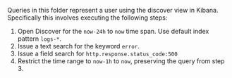 Queries in this folder represent a user using the discover view in Kibana. 
Specifically this involves executing the following steps:

1. Open Discover for the `now-24h` to `now` time span. Use default index pattern `logs-*`.
2. Issue a text search for the keyword `error`.
3. Issue a field search for `http.response.status_code:500`
4. Restrict the time range to `now-1h` to `now`, preserving the query from step 3.